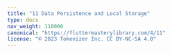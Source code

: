 ```yaml
---
title: "11 Data Persistence and Local Storage"
type: docs
nav_weight: 110000
canonical: "https://fluttermasterylibrary.com/4/11"
license: "© 2023 Tokenizer Inc. CC BY-NC-SA 4.0"
---
```

